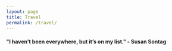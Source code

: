 ```yaml
---
layout: page
title: Travel
permalink: /travel/
---
```


<link rel="stylesheet" href="/assets/css/style.css">
<h4>"I haven’t been everywhere, but it’s on my list." - Susan Sontag</h4>
<!--The div element for the map -->
<div id="map"></div>
<!-- Replace the value of the key parameter with your own API key. -->
<script src="https://ajax.googleapis.com/ajax/libs/jquery/3.4.1/jquery.min.js"></script>
<script src="https://developers.google.com/maps/documentation/javascript/examples/markerclusterer/markerclustererplus@4.0.1.min.js"></script>
<script async defer src="https://maps.googleapis.com/maps/api/js?key=AIzaSyD5zz1ag4UQvBIYHfy0b1uLLt4QWnkygJE&callback=initMap"></script>
<script>
    // Initialize and add the map
    function initMap() {
        // The location of Seattle
        var seattle = {lat: 47.606, lng: -122.332};
        // The map, centered at Seattle
        var mapOptions = {
            zoom: 1, 
            center: seattle
        }
        var map = new google.maps.Map(
        document.getElementById('map'), mapOptions);
        var geocoder = new google.maps.Geocoder();
        $.getJSON("/cities.json", function(cities) {
            var markers = cities.map(function(city, i) {
                        var latlng = { lat: parseFloat(city.latlng[0]), lng: parseFloat(city.latlng[1])};                   
                        var imageString = `<span>${city.name.replace('_', ' ')}</span><br><img class='city-image' src='/assets/img/${city.name}.jpg'/>`;
                        var imagewindow = new google.maps.InfoWindow({
                            content: imageString
                        });
                        var marker = new google.maps.Marker({
                            map: map,
                            position: latlng,
                            title: city.name,
                        });
                        imagewindow.open(map, marker);
                        marker.addListener('click', function() {
                            imagewindow.open(map, marker);
                        });
                        return marker;
                    });            
            var markerCluster = new MarkerClusterer(map, markers,
                    {imagePath: 'https://developers.google.com/maps/documentation/javascript/examples/markerclusterer/m'});
        });          
    }
</script>